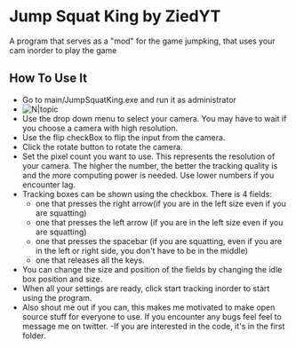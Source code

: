 # Jump Squat King by ZiedYT

A program that serves as a "mod" for the game jumpking, that uses your cam inorder to play the game

## How To Use It

- Go to main/JumpSquatKing.exe and run it as administrator
-  ![N|topic](https://i.imgur.com/IC4iEGl.png)
- Use the drop down menu to select your camera. You may have to wait if you choose a camera with high resolution.
- Use the flip checkBox to flip the input from the camera.
- Click the rotate button to rotate the camera.
- Set the pixel count you want to use. This represents the resolution of your camera. The higher the number, the better the tracking quality is and the more computing power is needed. Use lower numbers if you encounter lag. 
- Tracking boxes can be shown using the checkbox. There is 4 fields:
    - one that presses the right arrow(if you are in the left size even if you are squatting)
    - one that presses the left arrow (if you are in the left size even if you are squatting)
    - one that presses the spacebar (if you are squatting, even if you are in the left or right side, you don't have to be in the middle)
    - one that releases all the keys. 
- You can change the size and position of the fields by changing the idle box position and size.
- When all your settings are ready, click start tracking inorder to start using the program.
- Also shout me out if you can, this makes me motivated to make open source stuff for everyone to use. If you encounter any bugs feel feel to message me on twitter.
-If you are interested in the code, it's in the first folder.